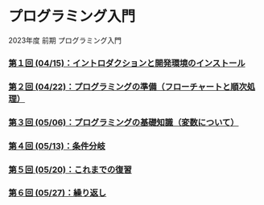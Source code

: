 # プログラミング入門

2023年度 前期 プログラミング入門

### [第１回 (04/15)：イントロダクションと開発環境のインストール](01/)

### [第２回 (04/22)：プログラミングの準備（フローチャートと順次処理）](02/)

### [第３回 (05/06)：プログラミングの基礎知識（変数について）](03/)

### [第４回 (05/13)：条件分岐](04/)

### [第５回 (05/20)：これまでの復習](05/)

### [第６回 (05/27)：繰り返し](06/)
